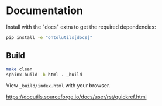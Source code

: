 # Documentation

Install with the "docs" extra to get the required dependencies:

```bash
pip install -e "ontolutils[docs]"
```

## Build

```bash
make clean
sphinx-build -b html . _build
```

View `_build/index.html` with your browser.

https://docutils.sourceforge.io/docs/user/rst/quickref.html